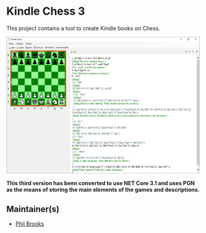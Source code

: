 
# Kindle Chess 3

This project contains a tool to create Kindle books on Chess.

![open](Diag.PNG)

**This third version has been converted to use NET Core 3.1 and uses PGN as the means of storing the main elements of the games and descriptions.**


## Maintainer(s)

- [Phil Brooks](https://github.com/pbbwfc)
